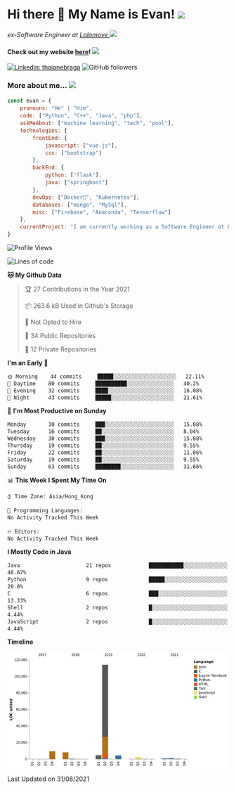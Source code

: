 <h1>Hi there 👋 My Name is Evan!   <img src="https://media.giphy.com/media/10GN73YGycPXQk/giphy.gif" width=50></h1>

<p><em>ex-Software Engineer at <a href="https://www.lalamove.com/hongkong/zh/home">Lalamove </a><img src="https://media.giphy.com/media/HMSLfCl5BsXoQ/giphy.gif" width="60">
</em></p>

<h4>Check out my website <a href="https://hoyeechan.com/">here</a>! <img src="https://media.giphy.com/media/cuPm4p4pClZVC/giphy.gif" width=50></h4>

[![Linkedin: thaianebraga](https://img.shields.io/badge/-Evan-blue?style=flat-square&logo=Linkedin&logoColor=white&link=https://www.linkedin.com/in/ho-yee-chan/)](https://www.linkedin.com/in/ho-yee-chan/)
![GitHub followers](https://img.shields.io/github/followers/hyc121110?label=Follow&style=social)

<!--
**hyc121110/hyc121110** is a ✨ _special_ ✨ repository because its `README.md` (this file) appears on your GitHub profile.

Here are some ideas to get you started:

- 🔭 I’m currently working on ...
- 🌱 I’m currently learning ...
- 👯 I’m looking to collaborate on ...
- 🤔 I’m looking for help with ...
- 💬 Ask me about ...
- 📫 How to reach me: ...
- 😄 Pronouns: ...
- ⚡ Fun fact: ...
-->

<h3> More about me... <img src="https://media.giphy.com/media/Q94xQWspTUkShljj8P/giphy.gif" width=50> </h3>


```javascript
const evan = {
    pronouns: "He" | "Him",
    code: ["Python", "C++", "Java", "php"],
    askMeAbout: ["machine learning", "tech", "pool"],
    technologies: {
        frontEnd: {
            javascript: ["vue.js"],
            css: ["bootstrap"]
        },
        backEnd: {
            python: ["flask"],
            java: ["springboot"]
        },
        devOps: ["Docker🐳", "Kubernetes"],
        databases: ["mongo", "MySql"],
        misc: ["Firebase", "Anaconda", "Tensorflow"]
    },
    currentProject: "I am currently working as a Software Engineer at Lalamove",
}
```


<!--START_SECTION:waka-->
![Profile Views](http://img.shields.io/badge/Profile%20Views-2-blue)

![Lines of code](https://img.shields.io/badge/From%20Hello%20World%20I%27ve%20Written-146027%20lines%20of%20code-blue)

**🐱 My Github Data** 

> 🏆 27 Contributions in the Year 2021
 > 
> 📦 263.6 kB Used in Github's Storage 
 > 
> 🚫 Not Opted to Hire
 > 
> 📜 34 Public Repositories 
 > 
> 🔑 12 Private Repositories  
 > 
**I'm an Early 🐤** 

```text
🌞 Morning    44 commits     █████░░░░░░░░░░░░░░░░░░░░   22.11% 
🌆 Daytime    80 commits     ██████████░░░░░░░░░░░░░░░   40.2% 
🌃 Evening    32 commits     ████░░░░░░░░░░░░░░░░░░░░░   16.08% 
🌙 Night      43 commits     █████░░░░░░░░░░░░░░░░░░░░   21.61%

```
📅 **I'm Most Productive on Sunday** 

```text
Monday       30 commits     ███░░░░░░░░░░░░░░░░░░░░░░   15.08% 
Tuesday      16 commits     ██░░░░░░░░░░░░░░░░░░░░░░░   8.04% 
Wednesday    30 commits     ███░░░░░░░░░░░░░░░░░░░░░░   15.08% 
Thursday     19 commits     ██░░░░░░░░░░░░░░░░░░░░░░░   9.55% 
Friday       22 commits     ██░░░░░░░░░░░░░░░░░░░░░░░   11.06% 
Saturday     19 commits     ██░░░░░░░░░░░░░░░░░░░░░░░   9.55% 
Sunday       63 commits     ████████░░░░░░░░░░░░░░░░░   31.66%

```


📊 **This Week I Spent My Time On** 

```text
⌚︎ Time Zone: Asia/Hong_Kong

💬 Programming Languages: 
No Activity Tracked This Week

🔥 Editors: 
No Activity Tracked This Week

```

**I Mostly Code in Java** 

```text
Java                     21 repos            ███████████░░░░░░░░░░░░░░   46.67% 
Python                   9 repos             █████░░░░░░░░░░░░░░░░░░░░   20.0% 
C                        6 repos             ███░░░░░░░░░░░░░░░░░░░░░░   13.33% 
Shell                    2 repos             █░░░░░░░░░░░░░░░░░░░░░░░░   4.44% 
JavaScript               2 repos             █░░░░░░░░░░░░░░░░░░░░░░░░   4.44%

```


**Timeline**

![Chart not found](https://raw.githubusercontent.com/hyc121110/hyc121110/master/charts/bar_graph.png) 


 Last Updated on 31/08/2021
<!--END_SECTION:waka-->

